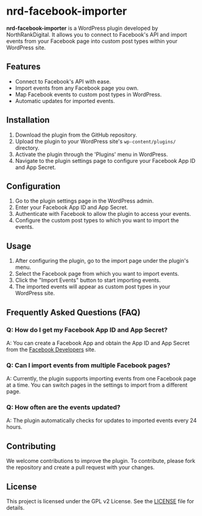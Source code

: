 # nrd-facebook-importer

**nrd-facebook-importer** is a WordPress plugin developed by NorthRankDigital. It allows you to connect to Facebook's API and import events from your Facebook page into custom post types within your WordPress site.

## Features

- Connect to Facebook's API with ease.
- Import events from any Facebook page you own.
- Map Facebook events to custom post types in WordPress.
- Automatic updates for imported events.

## Installation

1. Download the plugin from the GitHub repository.
2. Upload the plugin to your WordPress site's `wp-content/plugins/` directory.
3. Activate the plugin through the 'Plugins' menu in WordPress.
4. Navigate to the plugin settings page to configure your Facebook App ID and App Secret.

## Configuration

1. Go to the plugin settings page in the WordPress admin.
2. Enter your Facebook App ID and App Secret.
3. Authenticate with Facebook to allow the plugin to access your events.
4. Configure the custom post types to which you want to import the events.

## Usage

1. After configuring the plugin, go to the import page under the plugin's menu.
2. Select the Facebook page from which you want to import events.
3. Click the "Import Events" button to start importing events.
4. The imported events will appear as custom post types in your WordPress site.

## Frequently Asked Questions (FAQ)

### Q: How do I get my Facebook App ID and App Secret?
A: You can create a Facebook App and obtain the App ID and App Secret from the [Facebook Developers](https://developers.facebook.com/) site.

### Q: Can I import events from multiple Facebook pages?
A: Currently, the plugin supports importing events from one Facebook page at a time. You can switch pages in the settings to import from a different page.

### Q: How often are the events updated?
A: The plugin automatically checks for updates to imported events every 24 hours.

## Contributing

We welcome contributions to improve the plugin. To contribute, please fork the repository and create a pull request with your changes.

## License

This project is licensed under the GPL v2 License. See the [LICENSE](LICENSE) file for details.
